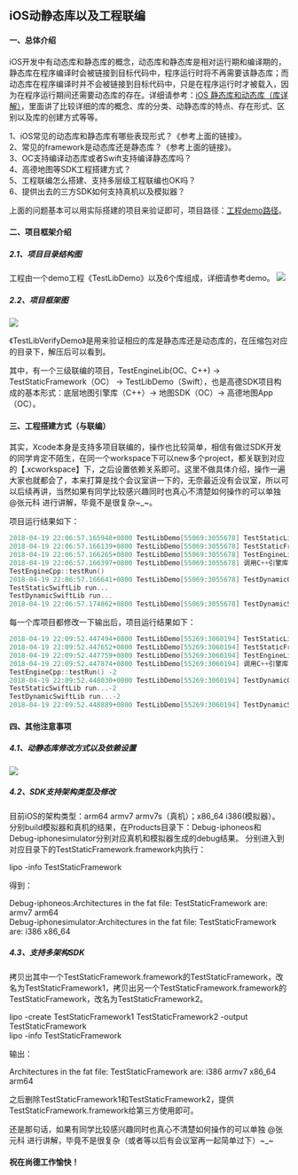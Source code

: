 ## iOS动静态库以及工程联编#### 一、总体介绍
iOS开发中有动态库和静态库的概念，动态库和静态库是相对运行期和编译期的，静态库在程序编译时会被链接到目标代码中，程序运行时将不再需要该静态库；而动态库在程序编译时并不会被链接到目标代码中，只是在程序运行时才被载入，因为在程序运行期间还需要动态库的存在。详细请参考：[iOS 静态库和动态库（库详解）](https://www.cnblogs.com/junhuawang/p/7598236.html)，里面讲了比较详细的库的概念、库的分类、动静态库的特点、存在形式、区别以及库的创建方式等等。
>
1、iOS常见的动态库和静态库有哪些表现形式？《参考上面的链接》。<br>
2、常见的framework是动态库还是静态库？《参考上面的链接》。<br>
3、OC支持编译动态库或者Swift支持编译静态库吗？<br>
4、高德地图等SDK工程搭建方式？<br>
5、工程联编怎么搭建、支持多层级工程联编也OK吗？<br>
6、提供出去的三方SDK如何支持真机以及模拟器？<br>

上面的问题基本可以用实际搭建的项目来验证即可，项目路径：[工程demo路径](http://172.16.117.224/ios-team/ios-team/raw/master/Wiki/zhangyuanke/TestLib.zip)。
#### 二、项目框架介绍

##### 2.1、项目目录结构图
工程由一个demo工程《TestLibDemo》以及6个库组成，详细请参考demo。
![](http://172.16.117.224/ios-team/ios-team/raw/master/Wiki/zhangyuanke/icon/lib/lib_1.jpg)

##### 2.2、项目框架图
![](http://172.16.117.224/ios-team/ios-team/raw/master/Wiki/zhangyuanke/icon/lib/lib_2.jpg)
>
《TestLibVerifyDemo》是用来验证相应的库是静态库还是动态库的，在压缩包对应的目录下，解压后可以看到。

其中，有一个三级联编的项目，TestEngineLib(OC、C++) -> TestStaticFramework（OC） -> TestLibDemo（Swift），也是高德SDK项目构成的基本形式：底层地图引擎库（C++）-> 地图SDK（OC）-> 高德地图App（OC）。

#### 三、工程搭建方式（与联编）
其实，Xcode本身是支持多项目联编的，操作也比较简单，相信有做过SDK开发的同学肯定不陌生，在同一个workspace下可以new多个project，都关联到对应的【.xcworkspace】下，之后设置依赖关系即可。这里不做具体介绍，操作一遍大家也就都会了，本来打算是找个会议室讲一下的，无奈最近没有会议室，所以可以后续再讲，当然如果有同学比较感兴趣同时也真心不清楚如何操作的可以单独 @张元科 进行讲解，毕竟不是很复杂~_~。 

项目运行结果如下：

``` Objective-C 
2018-04-19 22:06:57.165948+0800 TestLibDemo[55069:3055678] TestStaticLib run...
2018-04-19 22:06:57.166139+0800 TestLibDemo[55069:3055678] TestStaticFramework run...
2018-04-19 22:06:57.166265+0800 TestLibDemo[55069:3055678] TestEngineLib run...
2018-04-19 22:06:57.166397+0800 TestLibDemo[55069:3055678] 调用C++引擎库:
TestEngineCpp::testRun() 
2018-04-19 22:06:57.166641+0800 TestLibDemo[55069:3055678] TestDynamicOCLib run...
TestStaticSwiftLib run...
TestDynamicSwiftLib run...
2018-04-19 22:06:57.174862+0800 TestLibDemo[55069:3055678] TestDynamicSwiftLib TestOC run...
```
每一个库项目都修改一下输出后，项目运行结果如下：

``` Objective-C 
2018-04-19 22:09:52.447494+0800 TestLibDemo[55269:3060194] TestStaticLib run...-2
2018-04-19 22:09:52.447652+0800 TestLibDemo[55269:3060194] TestStaticFramework run...-2
2018-04-19 22:09:52.447759+0800 TestLibDemo[55269:3060194] TestEngineLib run...-2
2018-04-19 22:09:52.447874+0800 TestLibDemo[55269:3060194] 调用C++引擎库:-2
TestEngineCpp::testRun() -2
2018-04-19 22:09:52.448030+0800 TestLibDemo[55269:3060194] TestDynamicOCLib run...-2
TestStaticSwiftLib run...-2
TestDynamicSwiftLib run...-2
2018-04-19 22:09:52.448889+0800 TestLibDemo[55269:3060194] TestDynamicSwiftLib TestOC run...-2
```

#### 四、其他注意事项
##### 4.1、动静态库修改方式以及依赖设置
![](http://172.16.117.224/ios-team/ios-team/raw/master/Wiki/zhangyuanke/icon/lib/lib_3.jpg)

##### 4.2、SDK支持架构类型及修改
目前iOS的架构类型：arm64 armv7 armv7s（真机）；x86_64 i386(模拟器）。
分别build模拟器和真机的结果，在Products目录下：Debug-iphoneos和Debug-iphonesimulator分别对应真机和模拟器生成的debug结果。
分别进入到对应目录下的TestStaticFramework.framework内执行：
>
lipo -info TestStaticFramework

得到：
>
Debug-iphoneos:Architectures in the fat file: TestStaticFramework are: armv7 arm64<br>
Debug-iphonesimulator:Architectures in the fat file: TestStaticFramework are: i386 x86_64

##### 4.3、支持多架构SDK
拷贝出其中一个TestStaticFramework.framework的TestStaticFramework，改名为TestStaticFramework1，拷贝出另一个TestStaticFramework.framework的TestStaticFramework，改名为TestStaticFramework2。
>
lipo -create TestStaticFramework1 TestStaticFramework2 -output TestStaticFramework<br>
lipo -info TestStaticFramework

输出：
>
Architectures in the fat file: TestStaticFramework are: i386 armv7 x86_64 arm64

之后删除TestStaticFramework1和TestStaticFramework2，提供TestStaticFramework.framework给第三方使用即可。

还是那句话，如果有同学比较感兴趣同时也真心不清楚如何操作的可以单独 @张元科 进行讲解，毕竟不是很复杂（或者等以后有会议室再一起简单过下）~_~

#### 祝在尚德工作愉快！
